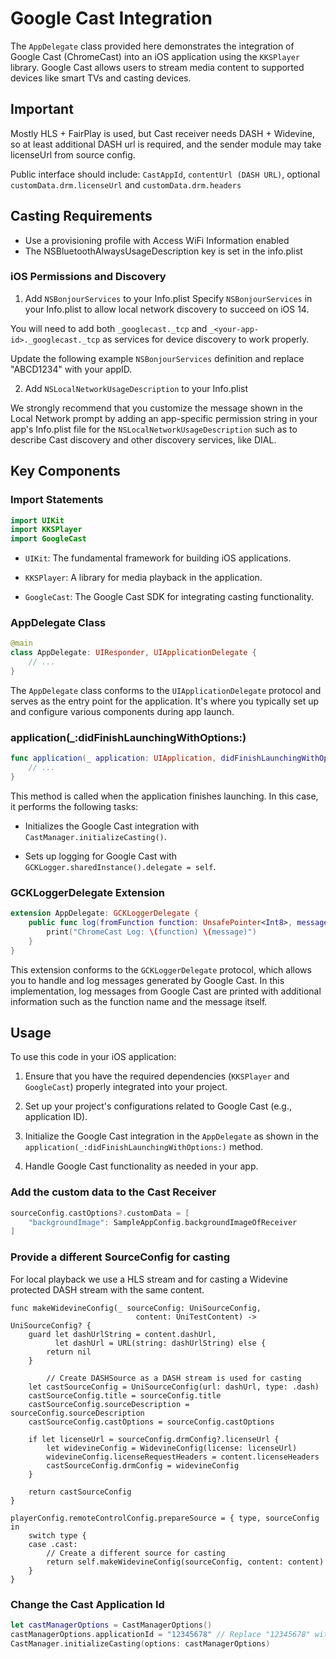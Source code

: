 # Google Cast Integration

The `AppDelegate` class provided here demonstrates the integration of Google Cast (ChromeCast) into an iOS application using the `KKSPlayer` library. Google Cast allows users to stream media content to supported devices like smart TVs and casting devices.

## Important
Mostly HLS + FairPlay is used, but Cast receiver needs DASH + Widevine, so at least additional DASH url is required, and the sender module may take licenseUrl from source config.

Public interface should include: `CastAppId`, `contentUrl (DASH URL)`,  optional `customData.drm.licenseUrl` and `customData.drm.headers`

## Casting Requirements
- Use a provisioning profile with Access WiFi Information enabled
- The NSBluetoothAlwaysUsageDescription key is set in the info.plist

### iOS Permissions and Discovery

1. Add `NSBonjourServices` to your Info.plist
Specify `NSBonjourServices` in your Info.plist to allow local network discovery to succeed on iOS 14.

You will need to add both `_googlecast._tcp` and `_<your-app-id>._googlecast._tcp` as services for device discovery to work properly.

Update the following example `NSBonjourServices` definition and replace "ABCD1234" with your appID.

2. Add `NSLocalNetworkUsageDescription` to your Info.plist

We strongly recommend that you customize the message shown in the Local Network prompt by adding an app-specific permission string in your app's Info.plist file for the `NSLocalNetworkUsageDescription` such as to describe Cast discovery and other discovery services, like DIAL.

## Key Components

### Import Statements

```swift
import UIKit
import KKSPlayer
import GoogleCast
```

- `UIKit`: The fundamental framework for building iOS applications.

- `KKSPlayer`: A library for media playback in the application.

- `GoogleCast`: The Google Cast SDK for integrating casting functionality.

### AppDelegate Class

```swift
@main
class AppDelegate: UIResponder, UIApplicationDelegate {
    // ...
}
```

The `AppDelegate` class conforms to the `UIApplicationDelegate` protocol and serves as the entry point for the application. It's where you typically set up and configure various components during app launch.

### application(_:didFinishLaunchingWithOptions:)

```swift
func application(_ application: UIApplication, didFinishLaunchingWithOptions launchOptions: [UIApplication.LaunchOptionsKey: Any]?) -> Bool {
    // ...
}
```

This method is called when the application finishes launching. In this case, it performs the following tasks:

- Initializes the Google Cast integration with `CastManager.initializeCasting()`.

- Sets up logging for Google Cast with `GCKLogger.sharedInstance().delegate = self`.

### GCKLoggerDelegate Extension

```swift
extension AppDelegate: GCKLoggerDelegate {
    public func log(fromFunction function: UnsafePointer<Int8>, message: String) {
        print("ChromeCast Log: \(function) \(message)")
    }
}
```

This extension conforms to the `GCKLoggerDelegate` protocol, which allows you to handle and log messages generated by Google Cast. In this implementation, log messages from Google Cast are printed with additional information such as the function name and the message itself.

## Usage

To use this code in your iOS application:

1. Ensure that you have the required dependencies (`KKSPlayer` and `GoogleCast`) properly integrated into your project.

2. Set up your project's configurations related to Google Cast (e.g., application ID).

3. Initialize the Google Cast integration in the `AppDelegate` as shown in the `application(_:didFinishLaunchingWithOptions:)` method.

4. Handle Google Cast functionality as needed in your app.

### Add the custom data to the Cast Receiver
```swift
sourceConfig.castOptions?.customData = [
    "backgroundImage": SampleAppConfig.backgroundImageOfReceiver
]
```
### Provide a different SourceConfig for casting
For local playback we use a HLS stream and for casting a Widevine protected DASH stream with the same content.
```swift!
func makeWidevineConfig(_ sourceConfig: UniSourceConfig,
                            content: UniTestContent) -> UniSourceConfig? {
    guard let dashUrlString = content.dashUrl,
          let dashUrl = URL(string: dashUrlString) else {
        return nil
    }

        // Create DASHSource as a DASH stream is used for casting
    let castSourceConfig = UniSourceConfig(url: dashUrl, type: .dash)
    castSourceConfig.title = sourceConfig.title
    castSourceConfig.sourceDescription = sourceConfig.sourceDescription
    castSourceConfig.castOptions = sourceConfig.castOptions

    if let licenseUrl = sourceConfig.drmConfig?.licenseUrl {
        let widevineConfig = WidevineConfig(license: licenseUrl)
        widevineConfig.licenseRequestHeaders = content.licenseHeaders
        castSourceConfig.drmConfig = widevineConfig
    }

    return castSourceConfig
}

playerConfig.remoteControlConfig.prepareSource = { type, sourceConfig in
    switch type {
    case .cast:
        // Create a different source for casting
        return self.makeWidevineConfig(sourceConfig, content: content)
    }
}
```
### Change the Cast Application Id
```swift
let castManagerOptions = CastManagerOptions()
castManagerOptions.applicationId = "12345678" // Replace "12345678" with your appID
CastManager.initializeCasting(options: castManagerOptions)
```
